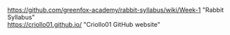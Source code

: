 https://github.com/greenfox-academy/rabbit-syllabus/wiki/Week-1 "Rabbit Syllabus"
<br>https://criollo01.github.io/ "Criollo01 GitHub website"
